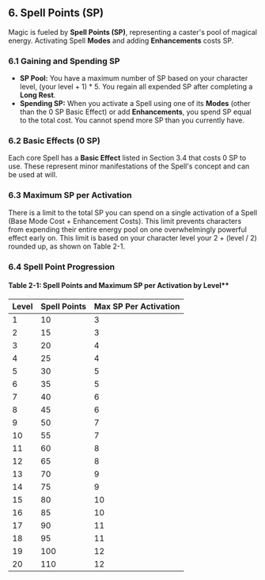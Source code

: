 <!-- markdownlint-disable MD041 -->
## **6. Spell Points (SP)**

Magic is fueled by **Spell Points (SP)**, representing a caster's pool of magical energy. Activating Spell **Modes** and adding **Enhancements** costs SP.

### **6.1 Gaining and Spending SP**

- **SP Pool:** You have a maximum number of SP based on your character level, (your level + 1) * 5. You regain all expended SP after completing a **Long Rest**.
- **Spending SP:** When you activate a Spell using one of its **Modes** (other than the 0 SP Basic Effect) or add **Enhancements**, you spend SP equal to the total cost. You cannot spend more SP than you currently have.

### **6.2 Basic Effects (0 SP)**

Each core Spell has a **Basic Effect** listed in Section 3.4 that costs 0 SP to use. These represent minor manifestations of the Spell's concept and can be used at will.

### **6.3 Maximum SP per Activation**

There is a limit to the total SP you can spend on a single activation of a Spell (Base Mode Cost + Enhancement Costs). This limit prevents characters from expending their entire energy pool on one overwhelmingly powerful effect early on. This limit is based on your character level your 2 + (level / 2) rounded up, as shown on Table 2-1.

### **6.4 Spell Point Progression**

#### Table 2-1: Spell Points and Maximum SP per Activation by Level**

| Level | Spell Points | Max SP Per Activation |
|:------|:-------------|:----------------------|
| 1     | 10           | 3                     |
| 2     | 15           | 3                     |
| 3     | 20           | 4                     |
| 4     | 25           | 4                     |
| 5     | 30           | 5                     |
| 6     | 35           | 5                     |
| 7     | 40           | 6                     |
| 8     | 45           | 6                     |
| 9     | 50           | 7                     |
| 10    | 55           | 7                     |
| 11    | 60           | 8                     |
| 12    | 65           | 8                     |
| 13    | 70           | 9                     |
| 14    | 75           | 9                     |
| 15    | 80           | 10                    |
| 16    | 85           | 10                    |
| 17    | 90           | 11                    |
| 18    | 95           | 11                    |
| 19    | 100          | 12                    |
| 20    | 110          | 12                    |
